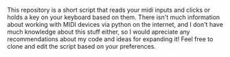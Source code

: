This repository is a short script that reads your midi inputs and clicks or holds a key on your keyboard based on them.
There isn't much information about working with MIDI devices via python on the internet, and I don't have much 
knowledge about this stuff either, so I would apreciate any recommendations about my code and ideas for expanding it!
Feel free to clone and edit the script based on your preferences.
